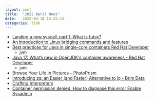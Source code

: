 ```yaml
---
layout: post
title:  "2022 April News"
date:   2022-04-18 13:35:43
categories: link
---
```


- [Landing a new syscall, part 1: What is futex?](https://www.collabora.com/news-and-blog/blog/2022/02/08/landing-a-new-syscall-part-what-is-futex/)
- [An introduction to Linux bridging commands and features](https://developers.redhat.com/articles/2022/04/06/introduction-linux-bridging-commands-and-features#bridging_versus_open_vswitch)
- [Best practices for Java in single-core containers  Red Hat Developer](https://developers.redhat.com/articles/2022/04/19/best-practices-java-single-core-containers#java_application_lifecycle)
  - jvm
- [Java 17: What’s new in OpenJDK's container awareness - Red Hat Developer](https://developers.redhat.com/articles/2022/04/19/java-17-whats-new-openjdks-container-awareness#conclusion)
  - jvm
- [Browse Your Life in Pictures – PhotoPrism](https://photoprism.app/)
- [Introducing zq: an Easier (and Faster) Alternative to jq - Brim Data](https://www.brimdata.io/blog/introducing-zq/)
- [Crafting Interpreters](https://craftinginterpreters.com/)
- [Container permission denied: How to diagnose this error Enable Sysadmin](https://live-rhes.pantheonsite.io/sysadmin/container-permission-denied-errors)
